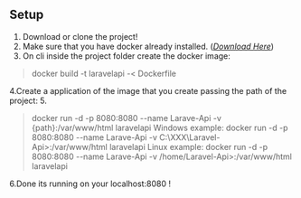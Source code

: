 ## Setup

1. Download or clone the project!
2. Make sure that you have docker already installed. (*[Download Here](https://docs.docker.com/get-docker/)*)
3. On cli inside the project folder create the docker image: 
> docker build -t laravelapi -< Dockerfile
> 
4.Create a application of the image that you create passing the path of the project:
5.
>docker run -d -p 8080:8080 --name Larave-Api -v {path}:/var/www/html laravelapi
>Windows example: docker run -d -p 8080:8080 --name Larave-Api -v C:\XXX\Laravel-Api>:/var/www/html laravelapi
>Linux example: docker run -d -p 8080:8080 --name Larave-Api -v /home/Laravel-Api>:/var/www/html laravelapi

6.Done its running on your localhost:8080 !
